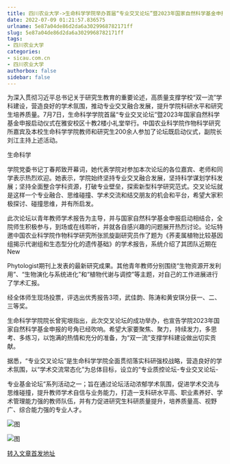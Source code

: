 ```yaml
---
title: 四川农业大学->生命科学学院举办首届“专业交叉论坛”暨2023年国家自然科学基金申报启动仪式 | sicau.com.cn
date: 2022-07-09 01:21:57.836575
urlname: 5e87a04de86d2da6a3029968782171ff
slug: 5e87a04de86d2da6a3029968782171ff
tags: 
- 四川农业大学
categories:
- sicau.com.cn
- 四川农业大学
authorbox: false
sidebar: false
---
```

为深入贯彻习近平总书记关于研究生教育的重要论述，高质量支撑学校“双一流”学科建设，营造良好的学术氛围，推动专业交叉融合发展，提升学院科研水平和研究生培养质量。7月7日，生命科学学院首届“专业交叉论坛”暨2023年国家自然科学基金申报启动仪式在雅安校区十教2楼小礼堂举行。中国农业科学院作物科学研究所嘉宾及本校生命科学学院教师和研究生200余人参加了论坛既启动仪式，副院长刘江主持上述活动。

生命科学
<!--more-->
学院党委书记丁春邦致开幕词，她代表学院对参加本次论坛的各位嘉宾、老师和同学表示热烈欢迎。她表示，学院始终坚持专业交叉融合发展，坚持科学谋划学科发展；坚持全面整合学科资源，打破专业壁垒，探索新型科学研究范式。交叉论坛就是这样一个专业融合、思维碰撞、学术交流和结交朋友的机会和平台，希望大家积极探讨、碰撞思维，并有所启发。

此次论坛以青年教师学术报告为主导，并与国家自然科学基金申报启动相结合，全院师生积极参与，到场或在线聆听，并就各自感兴趣的问题展开热烈讨论。论坛特邀中国农业科学院作物科学研究所张凯旋副研究员作了题为《荞麦属植物比较基因组揭示代谢组和生态型分化的遗传基础》的学术报告，系统介绍了其团队近期在New

Phytologist期刊上发表的最新研究成果。其他青年教师分别围绕“生物资源开发利用”、“生物演化与系统进化”和“植物代谢与调控”等主题，对自己的工作进展进行了学术汇报。

经全体师生现场投票，评选出优秀报告3项，武佳韵、陈涛和黄安琪分获一、二、三等奖。

生命科学学院院长曾宪垠指出，此次交叉论坛的成功举办，也宣告学院2023年国家自然科学基金申报的号角已经吹响。希望大家要聚焦、聚力，持续发力，多思考、多练习，以饱满的热情和充分的准备，为“双一流”支撑学科建设做出切实贡献。

据悉，“专业交叉论坛”是生命科学学院全面贯彻落实科研强校战略，营造良好的学术氛围，以“学术交流常态化”为总体目标，设立的“专业质控论坛-专业交叉论坛-

专业基金论坛”系列活动之一；旨在通过论坛活动浓郁学术氛围，促进学术交流与思维碰撞，提升教师学术自信与业务能力，打造一支科研水平高、职业素养好、学术管理能力强的教师队伍，并有力促进研究生科研质量提升，培养质量高、视野广、综合能力强的专业人才。

![图](https://news.sicau.edu.cn/__local/4/5B/12/9B64A8EFB9CEDB3624488E4456F_7587627C_72B79.png)

![图](https://news.sicau.edu.cn/__local/B/5A/20/E107E9E2826A076319BB2937807_CFF56524_75852.png)

[转入文章首发地址](https://news.sicau.edu.cn/info/1078/68765.htm)